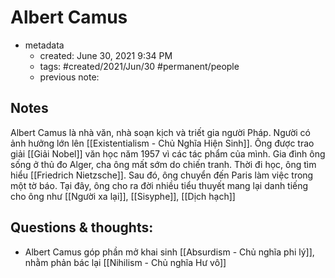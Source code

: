 # Albert Camus

- metadata
	- created: June 30, 2021 9:34 PM
	- tags: #created/2021/Jun/30  #permanent/people
	- previous note:

## Notes
Albert Camus là nhà văn, nhà soạn kịch và triết gia người Pháp. Người có ảnh hưởng lớn lên [[Existentialism - Chủ Nghĩa Hiện Sinh]]. Ông được trao giải [[Giải Nobel]] văn học năm 1957 vì các tác phẩm của mình.
Gia đình ông sống ở thủ đo Alger, cha ông mất sớm do chiến tranh. Thời đi học, ông tìm hiểu [[Friedrich Nietzsche]].
Sau đó, ông chuyển đến Paris làm việc trong một tờ báo. Tại đây, ông cho ra đời nhiều tiểu thuyết mang lại danh tiếng cho ông như [[Người xa lại]], [[Sisyphe]], [[Dịch hạch]]
## Questions & thoughts:
- Albert Camus góp phần mở khai sinh [[Absurdism - Chủ nghĩa phi lý]], nhằm phản bác lại  [[Nihilism - Chủ nghĩa Hư vô]]


